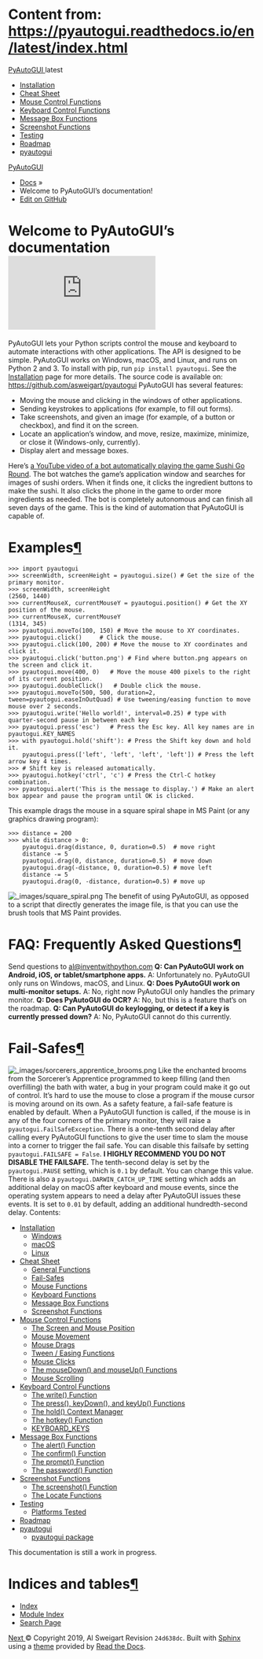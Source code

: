 # Content from: https://pyautogui.readthedocs.io/en/latest/index.html

[ PyAutoGUI ](https://pyautogui.readthedocs.io/en/latest/index.html)
latest 
  * [Installation](https://pyautogui.readthedocs.io/en/latest/install.html)
  * [Cheat Sheet](https://pyautogui.readthedocs.io/en/latest/quickstart.html)
  * [Mouse Control Functions](https://pyautogui.readthedocs.io/en/latest/mouse.html)
  * [Keyboard Control Functions](https://pyautogui.readthedocs.io/en/latest/keyboard.html)
  * [Message Box Functions](https://pyautogui.readthedocs.io/en/latest/msgbox.html)
  * [Screenshot Functions](https://pyautogui.readthedocs.io/en/latest/screenshot.html)
  * [Testing](https://pyautogui.readthedocs.io/en/latest/tests.html)
  * [Roadmap](https://pyautogui.readthedocs.io/en/latest/roadmap.html)
  * [pyautogui](https://pyautogui.readthedocs.io/en/latest/source/modules.html)


[PyAutoGUI](https://pyautogui.readthedocs.io/en/latest/index.html)
  * [Docs](https://pyautogui.readthedocs.io/en/latest/index.html) »
  * Welcome to PyAutoGUI’s documentation!
  * [ Edit on GitHub](https://github.com/asweigart/pyautogui/blob/master/docs/index.rst)


# Welcome to PyAutoGUI’s documentation![¶](https://pyautogui.readthedocs.io/en/latest/index.html#welcome-to-pyautogui-s-documentation "Permalink to this headline")
PyAutoGUI lets your Python scripts control the mouse and keyboard to automate interactions with other applications. The API is designed to be simple. PyAutoGUI works on Windows, macOS, and Linux, and runs on Python 2 and 3.
To install with pip, run `pip install pyautogui`. See the [Installation](https://pyautogui.readthedocs.io/en/latest/install.html) page for more details.
The source code is available on: <https://github.com/asweigart/pyautogui>
PyAutoGUI has several features:
  * Moving the mouse and clicking in the windows of other applications.
  * Sending keystrokes to applications (for example, to fill out forms).
  * Take screenshots, and given an image (for example, of a button or checkbox), and find it on the screen.
  * Locate an application’s window, and move, resize, maximize, minimize, or close it (Windows-only, currently).
  * Display alert and message boxes.


Here’s [a YouTube video of a bot automatically playing the game Sushi Go Round](https://www.youtube.com/watch?v=lfk_T6VKhTE). The bot watches the game’s application window and searches for images of sushi orders. When it finds one, it clicks the ingredient buttons to make the sushi. It also clicks the phone in the game to order more ingredients as needed. The bot is completely autonomous and can finish all seven days of the game. This is the kind of automation that PyAutoGUI is capable of.
# Examples[¶](https://pyautogui.readthedocs.io/en/latest/index.html#examples "Permalink to this headline")
```
>>> import pyautogui
>>> screenWidth, screenHeight = pyautogui.size() # Get the size of the primary monitor.
>>> screenWidth, screenHeight
(2560, 1440)
>>> currentMouseX, currentMouseY = pyautogui.position() # Get the XY position of the mouse.
>>> currentMouseX, currentMouseY
(1314, 345)
>>> pyautogui.moveTo(100, 150) # Move the mouse to XY coordinates.
>>> pyautogui.click()     # Click the mouse.
>>> pyautogui.click(100, 200) # Move the mouse to XY coordinates and click it.
>>> pyautogui.click('button.png') # Find where button.png appears on the screen and click it.
>>> pyautogui.move(400, 0)   # Move the mouse 400 pixels to the right of its current position.
>>> pyautogui.doubleClick()   # Double click the mouse.
>>> pyautogui.moveTo(500, 500, duration=2, tween=pyautogui.easeInOutQuad) # Use tweening/easing function to move mouse over 2 seconds.
>>> pyautogui.write('Hello world!', interval=0.25) # type with quarter-second pause in between each key
>>> pyautogui.press('esc')   # Press the Esc key. All key names are in pyautogui.KEY_NAMES
>>> with pyautogui.hold('shift'): # Press the Shift key down and hold it.
    pyautogui.press(['left', 'left', 'left', 'left']) # Press the left arrow key 4 times.
>>> # Shift key is released automatically.
>>> pyautogui.hotkey('ctrl', 'c') # Press the Ctrl-C hotkey combination.
>>> pyautogui.alert('This is the message to display.') # Make an alert box appear and pause the program until OK is clicked.

```

This example drags the mouse in a square spiral shape in MS Paint (or any graphics drawing program):
```
>>> distance = 200
>>> while distance > 0:
    pyautogui.drag(distance, 0, duration=0.5)  # move right
    distance -= 5
    pyautogui.drag(0, distance, duration=0.5)  # move down
    pyautogui.drag(-distance, 0, duration=0.5) # move left
    distance -= 5
    pyautogui.drag(0, -distance, duration=0.5) # move up

```

![_images/square_spiral.png](https://pyautogui.readthedocs.io/en/latest/_images/square_spiral.png)
The benefit of using PyAutoGUI, as opposed to a script that directly generates the image file, is that you can use the brush tools that MS Paint provides.
# FAQ: Frequently Asked Questions[¶](https://pyautogui.readthedocs.io/en/latest/index.html#faq-frequently-asked-questions "Permalink to this headline")
Send questions to al@inventwithpython.com
**Q: Can PyAutoGUI work on Android, iOS, or tablet/smartphone apps.**
A: Unfortunately no. PyAutoGUI only runs on Windows, macOS, and Linux.
**Q: Does PyAutoGUI work on multi-monitor setups.**
A: No, right now PyAutoGUI only handles the primary monitor.
**Q: Does PyAutoGUI do OCR?**
A: No, but this is a feature that’s on the roadmap.
**Q: Can PyAutoGUI do keylogging, or detect if a key is currently pressed down?**
A: No, PyAutoGUI cannot do this currently.
# Fail-Safes[¶](https://pyautogui.readthedocs.io/en/latest/index.html#fail-safes "Permalink to this headline")
![_images/sorcerers_apprentice_brooms.png](https://pyautogui.readthedocs.io/en/latest/_images/sorcerers_apprentice_brooms.png)
Like the enchanted brooms from the Sorcerer’s Apprentice programmed to keep filling (and then overfilling) the bath with water, a bug in your program could make it go out of control. It’s hard to use the mouse to close a program if the mouse cursor is moving around on its own.
As a safety feature, a fail-safe feature is enabled by default. When a PyAutoGUI function is called, if the mouse is in any of the four corners of the primary monitor, they will raise a `pyautogui.FailSafeException`. There is a one-tenth second delay after calling every PyAutoGUI functions to give the user time to slam the mouse into a corner to trigger the fail safe.
You can disable this failsafe by setting `pyautogui.FAILSAFE = False`. **I HIGHLY RECOMMEND YOU DO NOT DISABLE THE FAILSAFE.**
The tenth-second delay is set by the `pyautogui.PAUSE` setting, which is `0.1` by default. You can change this value. There is also a `pyautogui.DARWIN_CATCH_UP_TIME` setting which adds an additional delay on macOS after keyboard and mouse events, since the operating system appears to need a delay after PyAutoGUI issues these events. It is set to `0.01` by default, adding an additional hundredth-second delay.
Contents:
  * [Installation](https://pyautogui.readthedocs.io/en/latest/install.html)
    * [Windows](https://pyautogui.readthedocs.io/en/latest/install.html#windows)
    * [macOS](https://pyautogui.readthedocs.io/en/latest/install.html#macos)
    * [Linux](https://pyautogui.readthedocs.io/en/latest/install.html#linux)
  * [Cheat Sheet](https://pyautogui.readthedocs.io/en/latest/quickstart.html)
    * [General Functions](https://pyautogui.readthedocs.io/en/latest/quickstart.html#general-functions)
    * [Fail-Safes](https://pyautogui.readthedocs.io/en/latest/quickstart.html#fail-safes)
    * [Mouse Functions](https://pyautogui.readthedocs.io/en/latest/quickstart.html#mouse-functions)
    * [Keyboard Functions](https://pyautogui.readthedocs.io/en/latest/quickstart.html#keyboard-functions)
    * [Message Box Functions](https://pyautogui.readthedocs.io/en/latest/quickstart.html#message-box-functions)
    * [Screenshot Functions](https://pyautogui.readthedocs.io/en/latest/quickstart.html#screenshot-functions)
  * [Mouse Control Functions](https://pyautogui.readthedocs.io/en/latest/mouse.html)
    * [The Screen and Mouse Position](https://pyautogui.readthedocs.io/en/latest/mouse.html#the-screen-and-mouse-position)
    * [Mouse Movement](https://pyautogui.readthedocs.io/en/latest/mouse.html#mouse-movement)
    * [Mouse Drags](https://pyautogui.readthedocs.io/en/latest/mouse.html#mouse-drags)
    * [Tween / Easing Functions](https://pyautogui.readthedocs.io/en/latest/mouse.html#tween-easing-functions)
    * [Mouse Clicks](https://pyautogui.readthedocs.io/en/latest/mouse.html#mouse-clicks)
    * [The mouseDown() and mouseUp() Functions](https://pyautogui.readthedocs.io/en/latest/mouse.html#the-mousedown-and-mouseup-functions)
    * [Mouse Scrolling](https://pyautogui.readthedocs.io/en/latest/mouse.html#mouse-scrolling)
  * [Keyboard Control Functions](https://pyautogui.readthedocs.io/en/latest/keyboard.html)
    * [The write() Function](https://pyautogui.readthedocs.io/en/latest/keyboard.html#the-write-function)
    * [The press(), keyDown(), and keyUp() Functions](https://pyautogui.readthedocs.io/en/latest/keyboard.html#the-press-keydown-and-keyup-functions)
    * [The hold() Context Manager](https://pyautogui.readthedocs.io/en/latest/keyboard.html#the-hold-context-manager)
    * [The hotkey() Function](https://pyautogui.readthedocs.io/en/latest/keyboard.html#the-hotkey-function)
    * [KEYBOARD_KEYS](https://pyautogui.readthedocs.io/en/latest/keyboard.html#keyboard-keys)
  * [Message Box Functions](https://pyautogui.readthedocs.io/en/latest/msgbox.html)
    * [The alert() Function](https://pyautogui.readthedocs.io/en/latest/msgbox.html#the-alert-function)
    * [The confirm() Function](https://pyautogui.readthedocs.io/en/latest/msgbox.html#the-confirm-function)
    * [The prompt() Function](https://pyautogui.readthedocs.io/en/latest/msgbox.html#the-prompt-function)
    * [The password() Function](https://pyautogui.readthedocs.io/en/latest/msgbox.html#the-password-function)
  * [Screenshot Functions](https://pyautogui.readthedocs.io/en/latest/screenshot.html)
    * [The screenshot() Function](https://pyautogui.readthedocs.io/en/latest/screenshot.html#the-screenshot-function)
    * [The Locate Functions](https://pyautogui.readthedocs.io/en/latest/screenshot.html#the-locate-functions)
  * [Testing](https://pyautogui.readthedocs.io/en/latest/tests.html)
    * [Platforms Tested](https://pyautogui.readthedocs.io/en/latest/tests.html#platforms-tested)
  * [Roadmap](https://pyautogui.readthedocs.io/en/latest/roadmap.html)
  * [pyautogui](https://pyautogui.readthedocs.io/en/latest/source/modules.html)
    * [pyautogui package](https://pyautogui.readthedocs.io/en/latest/source/pyautogui.html)


This documentation is still a work in progress.
# Indices and tables[¶](https://pyautogui.readthedocs.io/en/latest/index.html#indices-and-tables "Permalink to this headline")
  * [Index](https://pyautogui.readthedocs.io/en/latest/genindex.html)
  * [Module Index](https://pyautogui.readthedocs.io/en/latest/py-modindex.html)
  * [Search Page](https://pyautogui.readthedocs.io/en/latest/search.html)


[Next ](https://pyautogui.readthedocs.io/en/latest/install.html "Installation")
© Copyright 2019, Al Sweigart  Revision `24d638dc`. 
Built with [Sphinx](http://sphinx-doc.org/) using a [theme](https://github.com/rtfd/sphinx_rtd_theme) provided by [Read the Docs](https://readthedocs.org). 
